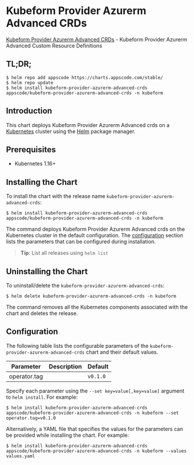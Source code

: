 # Kubeform Provider Azurerm Advanced CRDs

[Kubeform Provider Azurerm Advanced CRDs](https://github.com/kubeform) - Kubeform Provider Azurerm Advanced Custom Resource Definitions

## TL;DR;

```console
$ helm repo add appscode https://charts.appscode.com/stable/
$ helm repo update
$ helm install kubeform-provider-azurerm-advanced-crds appscode/kubeform-provider-azurerm-advanced-crds -n kubeform
```

## Introduction

This chart deploys Kubeform Provider Azurerm Advanced crds on a [Kubernetes](http://kubernetes.io) cluster using the [Helm](https://helm.sh) package manager.

## Prerequisites

- Kubernetes 1.16+

## Installing the Chart

To install the chart with the release name `kubeform-provider-azurerm-advanced-crds`:

```console
$ helm install kubeform-provider-azurerm-advanced-crds appscode/kubeform-provider-azurerm-advanced-crds -n kubeform
```

The command deploys Kubeform Provider Azurerm Advanced crds on the Kubernetes cluster in the default configuration. The [configuration](#configuration) section lists the parameters that can be configured during installation.

> **Tip**: List all releases using `helm list`

## Uninstalling the Chart

To uninstall/delete the `kubeform-provider-azurerm-advanced-crds`:

```console
$ helm delete kubeform-provider-azurerm-advanced-crds -n kubeform
```

The command removes all the Kubernetes components associated with the chart and deletes the release.

## Configuration

The following table lists the configurable parameters of the `kubeform-provider-azurerm-advanced-crds` chart and their default values.

|  Parameter   | Description | Default  |
|--------------|-------------|----------|
| operator.tag |             | `v0.1.0` |


Specify each parameter using the `--set key=value[,key=value]` argument to `helm install`. For example:

```console
$ helm install kubeform-provider-azurerm-advanced-crds appscode/kubeform-provider-azurerm-advanced-crds -n kubeform --set operator.tag=v0.1.0
```

Alternatively, a YAML file that specifies the values for the parameters can be provided while
installing the chart. For example:

```console
$ helm install kubeform-provider-azurerm-advanced-crds appscode/kubeform-provider-azurerm-advanced-crds -n kubeform --values values.yaml
```
